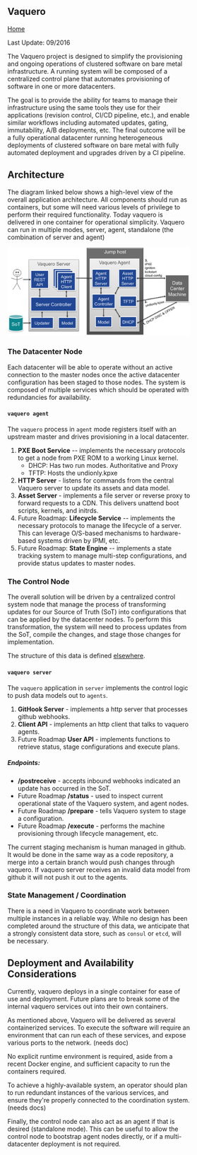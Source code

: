 <head>
            <meta charset="UTF-8">
            <!--[if IE]><meta http-equiv="X-UA-Compatible" content="IE=edge"><![endif]-->
            <meta name="viewport" content="width=device-width, initial-scale=1.0">
            <title>Vaquero Documentation</title>
            <link rel="stylesheet" type="text/css" href="../doc.css">
            <link rel="stylesheet" href="https://fonts.googleapis.com/css?family=Open+Sans:300,300italic,400,400italic,600,600italic%7CNoto+Serif:400,400italic,700,700italic%7CDroid+Sans+Mono:400">
            <style>
                .markdown-body {
                    box-sizing: border-box;
                    min-width: 200px;
                    max-width: 980px;
                    margin: 0 auto;
                    padding: 45px;
                }
            </style>
</head><article class="markdown-body">

# Vaquero
[Home](https://ciscocloud.github.io/vaquero-docs/)

Last Update: 09/2016

The Vaquero project is designed to simplify the provisioning and ongoing operations of clustered software on bare metal infrastructure. A running system will be composed of a centralized control plane that automates provisioning of software in one or more datacenters.

The goal is to provide the ability for teams to manage their infrastructure using the same tools they use for their applications (revision control, CI/CD pipeline, etc.), and enable similar workflows including automated updates, gating, immutability, A/B deployments, etc. The final outcome will be a fully operational datacenter running heterogeneous deployments of clustered software on bare metal with fully automated deployment and upgrades driven by a CI pipeline.

## Architecture

The diagram linked below shows a high-level view of the overall application architecture. All components should run as containers, but some will need various levels of privilege to perform their required functionality. Today vaquero is delivered in one container for operational simplicity. Vaquero can run in multiple modes, server, agent, standalone (the combination of server and agent)

![](https://raw.githubusercontent.com/CiscoCloud/vaquero-docs/docs-cleanup/docs/current/ppt-arch.png)

### The Datacenter Node

Each datacenter will be able to operate without an active connection to the master nodes once the active datacenter configuration has been staged to those nodes. The system is composed of multiple services which should be operated with redundancies for availability.

#### `vaquero agent`

The `vaquero` process in `agent` mode registers itself with an upstream master and drives provisioning in a local datacenter.

1. **PXE Boot Service** -- implements the necessary protocols to get a node from PXE ROM to a working Linux kernel.
    - DHCP: Has two run modes. Authoritative and Proxy
    - TFTP: Hosts the undionly.kpxe
2. **HTTP Server** - listens for commands from the central Vaquero server to update its assets and data model. 
3. **Asset Server** - implements a file server or reverse proxy to forward requests to a CDN. This delivers unattend boot scripts, kernels, and initrds.
4. Future Roadmap: **Lifecycle Service** -- implements the necessary protocols to manage the lifecycle of a server. This can leverage O/S-based mechanisms to hardware-based systems driven by IPMI, etc.
5. Future Roadmap: **State Engine** -- implements a state tracking system to manage multi-step configurations, and provide status updates to master nodes.

### The Control Node

The overall solution will be driven by a centralized control system node that manage the process of transforming updates for our Source of Truth (SoT) into configurations that can be applied by the datacenter nodes. To perform this transformation, the system will need to process updates from the SoT, compile the changes, and stage those changes for implementation.

The structure of this data is defined [elsewhere](https://ciscocloud.github.io/vaquero-docs/docs/current/data-model-howto.html).

#### `vaquero server`

The `vaquero` application in `server` implements the control logic to push data models out to `agents`.

1. **GitHook Server** - implements a http server that processes github webhooks.
2. **Client API** - implements an http client that talks to vaquero agents.
3. Future Roadmap **User API** - implements functions to retrieve status, stage configurations and execute plans.


##### Endpoints: 
* **/postreceive** - accepts inbound webhooks indicated an update has occurred in the SoT.
* Future Roadmap **/status** - used to inspect current operational state of the Vaquero system, and agent nodes.
* Future Roadmap **/prepare** - tells Vaquero system to stage a configuration.
* Future Roadmap **/execute** - performs the machine provisioning through lifecycle management, etc.

The current staging mechanism is human managed in github. It would be done in the same way as a code repository, a merge into a certain branch would push changes through vaquero. If vaquero server receives an invalid data model from github it will not push it out to the agents.

### State Management / Coordination

There is a need in Vaquero to coordinate work between multiple instances in a reliable way. While no design has been completed around the structure of this data, we anticipate that a strongly consistent data store, such as `consul` or `etcd`, will be necessary.

## Deployment and Availability Considerations

Currently, vaquero deploys in a single container for ease of use and deployment. Future plans are to break some of the internal vaquero services out into their own containers.

As mentioned above, Vaquero will be delivered as several containerized services. To execute the software will require an environment that can run each of these services, and expose various ports to the network. (needs doc)

No explicit runtime environment is required, aside from a recent Docker engine, and sufficient capacity to run the containers required.

To achieve a highly-available system, an operator should plan to run redundant instances of the various services, and ensure they're properly connected to the coordination system. (needs docs)

Finally, the control node can also act as an agent if that is desired (standalone mode). This can be useful to allow the control node to bootstrap agent nodes directly, or if a multi-datacenter deployment is not required.
